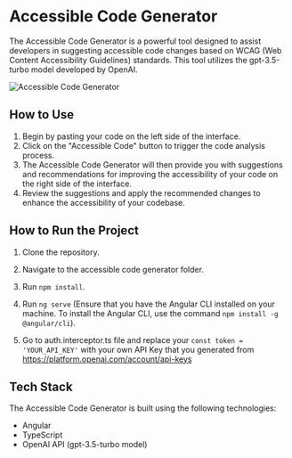 # Accessible Code Generator

The Accessible Code Generator is a powerful tool designed to assist developers in suggesting accessible code changes based on WCAG (Web Content Accessibility Guidelines) standards. This tool utilizes the gpt-3.5-turbo model developed by OpenAI.

![Accessible Code Generator](https://github.com/jagdishpatil02/accessible-code-generator/assets/18285635/e9c8ed35-bfba-4b74-92fc-160782a3509c)

## How to Use

1. Begin by pasting your code on the left side of the interface.
2. Click on the "Accessible Code" button to trigger the code analysis process.
3. The Accessible Code Generator will then provide you with suggestions and recommendations for improving the accessibility of your code on the right side of the interface.
4. Review the suggestions and apply the recommended changes to enhance the accessibility of your codebase.

## How to Run the Project

1. Clone the repository.

2. Navigate to the accessible code generator folder.

3. Run `npm install`.

4. Run `ng serve` (Ensure that you have the Angular CLI installed on your machine. To install the Angular CLI, use the command `npm install -g @angular/cli`).

5. Go to auth.interceptor.ts file and replace your `const token = 'YOUR_API_KEY'` with your own API Key that you generated from https://platform.openai.com/account/api-keys 


## Tech Stack

The Accessible Code Generator is built using the following technologies:

- Angular
- TypeScript
- OpenAI API (gpt-3.5-turbo model)
